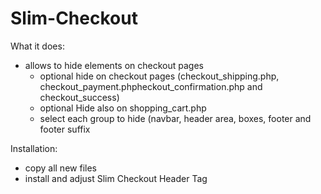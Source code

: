 # Slim-Checkout

What it does:
- allows to hide elements on checkout pages
    - optional hide on checkout pages (checkout_shipping.php, checkout_payment.phpheckout_confirmation.php and checkout_success)
    - optional Hide also on shopping_cart.php
    - select each group to hide (navbar, header area, boxes, footer and footer suffix
    
Installation:
  - copy all new files
  - install and adjust Slim Checkout Header Tag
